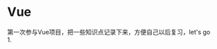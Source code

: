 # Vue
第一次参与Vue项目，把一些知识点记录下来，方便自己以后复习，let's go<br>
1.<style rel="stylesheet/scss" lang="scss" scoped><br>
这句话的意思是vue文件style标签使用scss，scoped表示样式作用于当下的模块，很好的实现了样式私有化的目的<br>
2.@include clearfix;<br>
清除浮动，详见http://www.ruanyifeng.com/blog/2012/11/compass.html<br>
3.mapState 工具函数会将 store 中的 state 映射到局部计算属性中,mapGetters 工具函数会将 store 中的 getter 映射到局部计算属性中,mapActions 工具函数会将 store 中的 dispatch 方法映射到组件的 methods 中,mapMutations 工具函数会将 store 中的 commit 方法映射到组件的 methods 中,详见：http://www.imooc.com/article/14741






